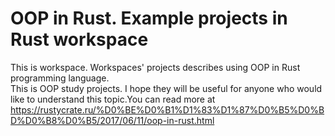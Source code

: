 # OOP in Rust. Example projects in Rust workspace

This is workspace. Workspaces' projects describes using OOP in 
Rust programming language.   
This is OOP study projects. I hope they will be useful for anyone who would like to understand this topic.You can read more at https://rustycrate.ru/%D0%BE%D0%B1%D1%83%D1%87%D0%B5%D0%BD%D0%B8%D0%B5/2017/06/11/oop-in-rust.html
